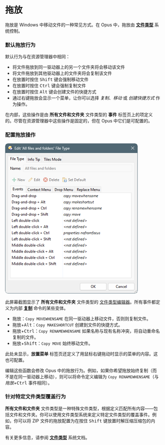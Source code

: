 # 拖放

拖放是 Windows 中移动文件的一种常见方式。在 Opus 中，拖放由 **[文件类型](/Manual/file_types/README.zh.md)** 系统控制。

### 默认拖放行为

默认行为与在资源管理器中相同：

- 将文件拖放到同一驱动器上的另一个文件夹将会移动该文件
- 将文件拖放到其他驱动器上的文件夹将会复制该文件
- 在放置时按住 <kbd>Shift</kbd> 键会强制移动文件
- 在放置时按住 <kbd>Ctrl</kbd> 键会强制复制文件
- 在放置时按住 <kbd>Alt</kbd> 键会创建文件的快捷方式
- 通过右键拖放会显示一个菜单，让你可以选择 *复制*、*移动* 或 *创建快捷方式* 作为操作。

在内部，这些操作是由 **所有文件和文件夹** 文件类型的 **事件** 标签页上的项定义的。尽管在资源管理器中这些操作是固定的，但在 Opus 中它们是可配置的。

### 配置拖放操作

![](/Manual/images/media/13/default_draganddrop.png)

此屏幕截图显示了 **所有文件和文件夹** 文件类型的 [文件类型编辑器](/Manual/file_types/filetype_editor/README.zh.md)。所有事件都定义为内部 **[复制](/Manual/reference/command_reference/internal_commands/copy.zh.md)** 命令的某些变体。

- 拖放：`Copy MOVEWHENSAME` 在同一驱动器上移动文件，否则则复制文件。
- 拖放+<kbd>Alt</kbd>：`Copy MAKESHORTCUT` 创建到文件的快捷方式。
- 拖放+<kbd>Ctrl</kbd>：`Copy RENAMEWHENSAME` 如果名称与现有名称冲突，将自动重命名复制的文件。
- 拖放+<kbd>Shift</kbd>：`Copy MOVE` 始终移动文件。

此处未显示，**放置菜单** 标签页还定义了用鼠标右键拖动时显示的菜单的内容。这也可配置。

编辑这些函数会修改 Opus 中的拖放行为。例如，如果你希望拖放始终复制（而不是在同一驱动器上移动），则可以将命令定义编辑为 `Copy RENAMEWHENSAME`（与 *拖放+*<kbd>Ctrl</kbd> 事件相同）。

### 针对特定文件类型覆盖行为

**所有文件和文件夹** 文件类型是一种特殊文件类型，根据定义匹配所有内容——包括文件和文件夹。你可以使用文件类型系统来定义特定文件类型的覆盖事件。例如，你可以将 ZIP 文件的拖放配置为在按住 <kbd>Shift</kbd> 键放置时解压缩压缩包的内容。

有关更多信息，请参阅 **[文件类型](/Manual/file_types/README.zh.md)** 系统文档。